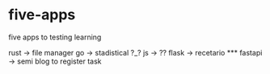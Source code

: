 # five-apps
five apps to testing learning

rust -> file manager
go -> stadistical ?_?
js -> ??
flask -> recetario ***
fastapi -> semi blog to register task
